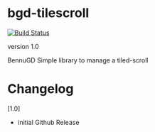 # bgd-tilescroll

[![Build Status](https://travis-ci.org/TorresBaldi/bgd-tilescroll.svg?branch=master)](https://travis-ci.org/TorresBaldi/bgd-tilescroll)

version 1.0

BennuGD Simple library to manage a tiled-scroll

# Changelog

[1.0]

- initial Github Release
